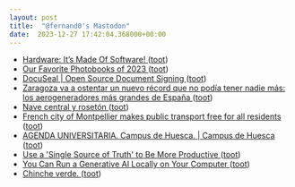 ```yaml
---
layout: post
title:  "@fernand0's Mastodon"
date:  2023-12-27 17:42:04.368000+00:00
---
```

*  [Hardware: It’s Made Of Software! ](https://hackaday.com/2023/12/23/hardware-its-made-of-software) ([toot](https://mastodon.social/@fernand0/111653612698729768))
*  [Our Favorite Photobooks of 2023  ](https://www.wired.com/gallery/best-photo-books-2023/) ([toot](https://mastodon.social/@fernand0/111653274760593989))
*  [DocuSeal \| Open Source Document Signing ](https://www.docuseal.co) ([toot](https://mastodon.social/@fernand0/111653080255927270))
*  [Zaragoza va a ostentar un nuevo récord que no podía tener nadie más: los aerogeneradores más grandes de España ](https://www.xataka.com/energia/zaragoza-celebre-su-viento-asi-que-general-electric-instalara-alli-aerogeneradores-grandes-espan) ([toot](https://mastodon.social/@fernand0/111652323502824467))
*  [Nave central y rosetón ](https://www.flickr.com/photos/fernand0/53387931183) ([toot](https://mastodon.social/@fernand0/111652195822903019))
*  [French city of Montpellier makes public transport free for all residents ](https://www.theguardian.com/world/2023/dec/22/montpellier-france-free-public-transport-resident) ([toot](https://mastodon.social/@fernand0/111652148771673234))
*  [AGENDA UNIVERSITARIA. Campus de Huesca. \| Campus de Huesca  ](https://campushuesca.unizar.es/agenda-universitaria-campus-de-huesca) ([toot](https://mastodon.social/@fernand0/111651949222500986))
*  [Use a 'Single Source of Truth' to Be More Productive ](https://lifehacker.com/work/use-a-single-source-of-truth-to-be-more-productiv) ([toot](https://mastodon.social/@fernand0/111651756790538421))
*  [You Can Run a Generative AI Locally on Your Computer ](https://lifehacker.com/tech/how-to-run-generative-ais-locally-on-your-compute) ([toot](https://mastodon.social/@fernand0/111649919069815461))
*  [Chinche verde. ](https://avecesunafoto.wordpress.com/2023/12/26/chinche-verde) ([toot](https://mastodon.social/@fernand0/111648207721396006))
